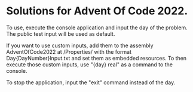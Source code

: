 # Solutions for Advent Of Code 2022.

To use, execute the console application and input the day of the problem. The public test input will be used as default.

If you want to use custom inputs, add them to the assembly AdventOfCode2022 at /Properties/ with the format Day{DayNumber}Input.txt and set them as embedded resources.
To then execute those custom inputs, use "{day} real" as a command to the console.

To stop the application, input the "exit" command instead of the day.
